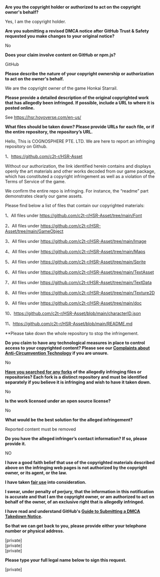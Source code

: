 **Are you the copyright holder or authorized to act on the copyright owner's behalf?**

Yes, I am the copyright holder.

**Are you submitting a revised DMCA notice after GitHub Trust & Safety requested you make changes to your original notice?**

No

**Does your claim involve content on GitHub or npm.js?**

GitHub

**Please describe the nature of your copyright ownership or authorization to act on the owner's behalf.**

We are the copyright owner of the game Honkai Starrail.

**Please provide a detailed description of the original copyrighted work that has allegedly been infringed. If possible, include a URL to where it is posted online.**

See https://hsr.hoyoverse.com/en-us/

**What files should be taken down? Please provide URLs for each file, or if the entire repository, the repository’s URL.**

Hello, This is COGNOSPHERE PTE. LTD. We are here to report an infringing repository on Github.

1、https://github.com/c2t-r/HSR-Asset

Without our authorization, the link identified herein contains and displays openly the art materials and other works decoded from our game package, which has constituted a copyright infringement as well as a violation of the Terms of Service of the game.

We confirm the entire repo is infringing. For instance, the “readme” part demonstrates clearly our game assets.

Please find below a list of files that contain our copyrighted materials:

1、All files under https://github.com/c2t-r/HSR-Asset/tree/main/Font

2、All files under https://github.com/c2t-r/HSR-Asset/tree/main/GameObject

3、All files under https://github.com/c2t-r/HSR-Asset/tree/main/Image

4、All files under https://github.com/c2t-r/HSR-Asset/tree/main/Maps

5、All files under https://github.com/c2t-r/HSR-Asset/tree/main/Sprite

6、All files under https://github.com/c2t-r/HSR-Asset/tree/main/TextAsset

7、All files under https://github.com/c2t-r/HSR-Asset/tree/main/TextData

8、All files under https://github.com/c2t-r/HSR-Asset/tree/main/Texture2D

9、All files under https://github.com/c2t-r/HSR-Asset/tree/main/doc

10、https://github.com/c2t-r/HSR-Asset/blob/main/characterID.json

11、https://github.com/c2t-r/HSR-Asset/blob/main/README.md

**Please take down the whole repository to stop the infringement.

**Do you claim to have any technological measures in place to control access to your copyrighted content? Please see our <a href="https://docs.github.com/articles/guide-to-submitting-a-dmca-takedown-notice#complaints-about-anti-circumvention-technology">Complaints about Anti-Circumvention Technology</a> if you are unsure.**

No

**<a href="https://docs.github.com/articles/dmca-takedown-policy#b-what-about-forks-or-whats-a-fork">Have you searched for any forks</a> of the allegedly infringing files or repositories? Each fork is a distinct repository and must be identified separately if you believe it is infringing and wish to have it taken down.**

No

**Is the work licensed under an open source license?**

No

**What would be the best solution for the alleged infringement?**

Reported content must be removed

**Do you have the alleged infringer’s contact information? If so, please provide it.**

NO

**I have a good faith belief that use of the copyrighted materials described above on the infringing web pages is not authorized by the copyright owner, or its agent, or the law.**

**I have taken <a href="https://www.lumendatabase.org/topics/22">fair use</a> into consideration.**

**I swear, under penalty of perjury, that the information in this notification is accurate and that I am the copyright owner, or am authorized to act on behalf of the owner, of an exclusive right that is allegedly infringed.**

**I have read and understand GitHub's <a href="https://docs.github.com/articles/guide-to-submitting-a-dmca-takedown-notice/">Guide to Submitting a DMCA Takedown Notice</a>.**

**So that we can get back to you, please provide either your telephone number or physical address.**

[private]  
[private]  
[private]  

**Please type your full legal name below to sign this request.**

[private]  
